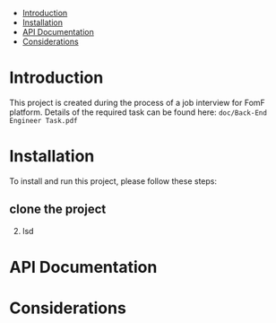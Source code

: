 <!-- TOC -->
* [Introduction](#introduction)
* [Installation](#installation)
* [API Documentation](#api-documentation)
* [Considerations](#considerations)
<!-- TOC -->

# Introduction
This project is created during the process of a job interview for FomF platform. 
Details of the required task can be found here: `doc/Back-End Engineer Task.pdf`

# Installation 
To install and run this project, please follow these steps:

  ## clone the project

  2. lsd

# API Documentation


# Considerations

